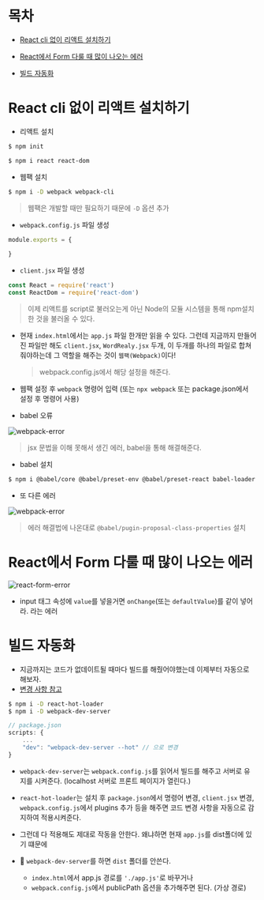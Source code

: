 # 목차

* [React cli 없이 리액트 설치하기](#React-cli-없이-리액트-설치하기)

* [React에서 Form 다룰 때 많이 나오는 에러](#React에서-Form-다룰-때-많이-나오는-에러)
* [빌드 자동화](#빌드-자동화)



# React cli 없이 리액트 설치하기

* 리액트 설치

```bash
$ npm init

$ npm i react react-dom
```

* 웹팩 설치

```bash
$ npm i -D webpack webpack-cli
```

> 웹팩은 개발할 때만 필요하기 때문에 `-D` 옵션 추가

* `webpack.config.js` 파일 생성

```js
module.exports = {
    
}
```

* `client.jsx` 파일 생성

```jsx
const React = require('react')
const ReactDom = require('react-dom')
```

> 이제 리액트를 script로 불러오는게 아닌 Node의 모듈 시스템을 통해 npm설치한 것을 불러올 수 있다.

* 현재 `index.html`에서는 `app.js` 파일 한개만 읽을 수 있다. 그런데 지금까지 만들어진 파일만 해도 `client.jsx`, `WordRealy.jsx` 두개, 이 두개를 하나의 파일로 합쳐줘야하는데 그 역할을 해주는 것이 `웹팩(Webpack)`이다!

  > webpack.config.js에서 해당 설정을 해준다.

* 웹팩 설정 후 `webpack` 명령어 입력 (또는 `npx webpack` 또는 package.json에서 설정 후 명령어 사용)
* babel 오류

![webpack-error](https://user-images.githubusercontent.com/52653793/85141167-51231380-b281-11ea-90ce-e45dad9277cc.png)

> jsx 문법을 이해 못해서 생긴 에러, babel을 통해 해결해준다.

* babel 설치

```bash
$ npm i @babel/core @babel/preset-env @babel/preset-react babel-loader
```

* 또 다른 에러

![webpack-error](https://user-images.githubusercontent.com/52653793/85142096-ca6f3600-b282-11ea-9479-d82cddbde59e.png)

> 에러 해결법에 나온대로 `@babel/pugin-proposal-class-properties` 설치

# React에서 Form 다룰 때 많이 나오는 에러

![react-form-error](https://user-images.githubusercontent.com/52653793/85193628-48742100-b305-11ea-89c5-2ea0727842f5.png)

* input 태그 속성에 `value`를 넣을거면 `onChange`(또는 `defaultValue`)를 같이 넣어라. 라는 에러

# 빌드 자동화

* 지금까지는 코드가 없데이트될 때마다 빌드를 해줬어야했는데 이제부터 자동으로 해보자.
* [변경 사항 참고](https://github.com/EHwooKim/study/commit/0e2350f57f5c4a4cbe477a52140c643128c6dcf1)

```bash
$ npm i -D react-hot-loader
$ npm i -D webpack-dev-server
```

```javascript
// package.json
scripts: {
    ...
	"dev": "webpack-dev-server --hot" // 으로 변경    
}

```

* `webpack-dev-server`는 `webpack.config.js`를 읽어서 빌드를 해주고 서버로 유지를 시켜준다. (localhost 서버로 프론트 페이지가 열린다.)
* `react-hot-loader`는 설치 후 `package.json`에서 명령어 변경, `client.jsx` 변경, `webpack.config.js`에서 plugins 추가 등을 해주면 코드 변경 사항을 자동으로 감지하여 적용시켜준다.
* 그런데 다 적용해도 제대로 작동을 안한다. 왜냐하면 현재 `app.js`를 dist폴더에 있기 떄문에

* :lipstick: `webpack-dev-server`를 하면 `dist` 폴더를 안쓴다. 
  * `index.html`에서 app.js 경로를 `'./app.js'`로 바꾸거나
  * `webpack.config.js`에서 publicPath 옵션을 추가해주면 된다. (가상 경로)



